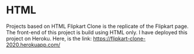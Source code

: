 # HTML
Projects based on HTML
Flipkart Clone is the replicate of the Flipkart page. The front-end of this project is build using HTML only. I have deployed this project on Heroku. Here, is the link:
https://flipkart-clone-2020.herokuapp.com/
